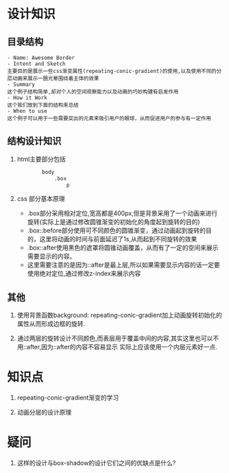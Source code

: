 # 设计知识

## 目录结构

    - Name: Awesome Border
    - Intent and Sketch
    主要目的是展示一些css渐变属性(repeating-conic-gradient)的使用,以及使用不同的分层动画来展示一圈光晕围绕着主体的效果
    - Summary
    这个例子结构简单,却对个人的空间观察能力以及动画的巧妙构建有启发作用
    - How it Work
    这个我们放到下面的结构来总结
    - When to use
    这个例子可以用于一些需要突出的元素来吸引用户的眼球，从而促进用户的参与有一定作用

## 结构设计知识

1. html主要部分包括

    ```html
            body
                .box
                    p
    ```

2. css 部分基本原理

    - .box部分采用相对定位,宽高都是400px,但是背景采用了一个动画来进行旋转(实际上是通过修改圆锥渐变的初始化的角度起到旋转的目的)
    - .box::before部分使用可不同颜色的圆锥渐变，通过动画起到旋转的目的，这里将动画的时间与前面延迟了1s,从而起到不同旋转的效果
    - .box::after使用黑色的遮罩将圆锥动画覆盖，从而有了一定的空间来展示需要显示的内容。
    - 这里需要注意的是因为::after是最上层,所以如果需要显示内容的话一定要使用绝对定位,通过修改z-index来展示内容

## 其他

1. 使用背景函数background: repeating-conic-gradient加上动画旋转初始化的属性从而形成边框的旋转.  

2. 通过两层的旋转设计不同颜色,而表层用于覆盖中间的内容,其实这里也可以不用::after,因为::after的内容不容易显示
    实际上应该使用一个内层元素好一点.  

# 知识点

1. repeating-conic-gradient渐变的学习

2. 动画分层的设计原理

# 疑问

1. 这样的设计与box-shadow的设计它们之间的优缺点是什么?  


